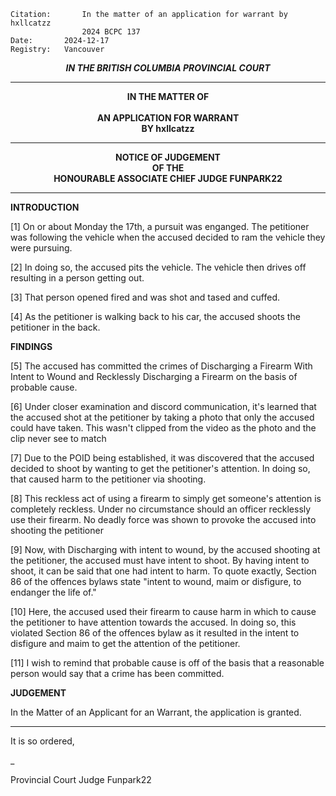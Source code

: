 
	Citation:       In the matter of an application for warrant by hxllcatzz 
                	2024 BCPC 137
	Date:		2024-12-17
	Registry:	Vancouver

<p align="center"><b><i> IN THE BRITISH COLUMBIA PROVINCIAL COURT </b></i>

---

<p align="center"><b>
				IN THE MATTER OF
<br><br>			AN APPLICATION FOR WARRANT 
<br>                            BY hxllcatzz
<br>				

---

<p align="center">		
				NOTICE OF JUDGEMENT
<br>				OF THE
<br>				HONOURABLE ASSOCIATE CHIEF JUDGE FUNPARK22

</b>
	
---

**INTRODUCTION**

[1] On or about Monday the 17th, a pursuit was enganged. The petitioner was following the vehicle when the accused decided to ram the vehicle they were pursuing.

[2] In doing so, the accused pits the vehicle. The vehicle then drives off resulting in a person getting out.

[3] That person opened fired and was shot and tased and cuffed.

[4] As the petitioner is walking back to his car, the accused shoots the petitioner in the back.

**FINDINGS**

[5] The accused has committed the crimes of Discharging a Firearm With Intent to Wound and Recklessly Discharging a Firearm on the basis of probable cause.

[6] Under closer examination and discord communication, it's learned that the accused shot at the petitioner by taking a photo that only the accused could have taken. This wasn't clipped from the video as the photo and the clip never see to match

[7] Due to the POID being established, it was discovered that the accused decided to shoot by wanting to get the petitioner's attention. In doing so, that caused harm to the petitioner via shooting.

[8] This reckless act of using a firearm to simply get someone's attention is completely reckless. Under no circumstance should an officer recklessly use their firearm. No deadly force was shown to provoke the accused into shooting the petitioner

[9] Now, with Discharging with intent to wound, by the accused shooting at the petitioner, the accused must have intent to shoot. By having intent to shoot, it can be said that one had intent to harm. To quote exactly, Section 86 of the offences bylaws state "intent to wound, maim or disfigure, to endanger the life of."

[10] Here, the accused used their firearm to cause harm in which to cause the petitioner to have attention towards the accused. In doing so, this violated Section 86 of the offences bylaw as it resulted in the intent to disfigure and maim to get the attention of the petitioner.

[11] I wish to remind that probable cause is off of the basis that a reasonable person would say that a crime has been committed.




**JUDGEMENT**

In the Matter of an Applicant for an Warrant, the application is granted.


---
It is so ordered,

_
	
Provincial Court Judge Funpark22
